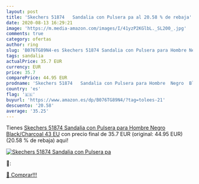 ```yaml
---
layout: post
title: 'Skechers 51874   Sandalia con Pulsera pa al 20.58 % de rebaja'
date: 2020-08-13 16:29:21
image: 'https://m.media-amazon.com/images/I/41yzP2KGlbL._SL200_.jpg'
comments: true
category: ofertas
author: ring
slug: 'B076TG89N4-es Skechers 51874 Sandalia con Pulsera para Hombre Negro...'
tags: sandalia
actualPrice: 35.7 EUR
currency: EUR
price: 35.7
comparePrice: 44.95 EUR
prodname: 'Skechers 51874   Sandalia con Pulsera para Hombre  Negro  Black/Charcoal   43 EU'
country: 'es'
flag: '🇪🇸'
buyurl: 'https://www.amazon.es/dp/B076TG89N4/?tag=tolees-21'
descuento: '20.58'
average: '35.25'
---
```


Tienes [Skechers 51874   Sandalia con Pulsera para Hombre  Negro  Black/Charcoal   43 EU](https://www.amazon.es/dp/B076TG89N4/?tag=tolees-21) con precio final de  35.7 EUR (original: 44.95 EUR) (20.58 %  de rebaja) aqui!

[![Skechers 51874   Sandalia con Pulsera pa](https://m.media-amazon.com/images/I/41yzP2KGlbL._SL200_.jpg)](https://www.amazon.es/dp/B076TG89N4/?tag=tolees-21)

🔎:


[🛒 Comprar!!!](https://www.amazon.es/dp/B076TG89N4/?tag=tolees-21)
